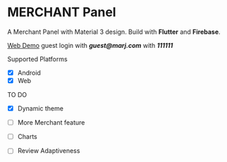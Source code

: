 # MERCHANT Panel

A Merchant Panel with Material 3 design. Build with **Flutter** and **Firebase**.

[Web Demo](https://merchant-m3.web.app)
  guest login with **_guest@marj.com_** with **_111111_**

Supported Platforms

- [x] Android
- [x] Web

TO DO

- [x] Dynamic theme
- [ ] More Merchant feature
- [ ] Charts
- [ ] Review Adaptiveness

